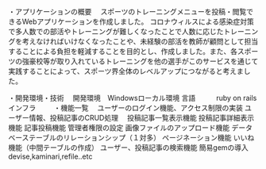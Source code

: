 ・アプリケーションの概要
　スポーツのトレーニングメニューを投稿・閲覧できるWebアプリケーションを作成しました。
  コロナウィルスによる感染症対策で多人数での部活やトレーニングが難しくなったことで人数に応じたトレーニングを考えなければいけなくなったことや、未経験の部活を教師が顧問として担当することによる負担を軽減することを目的とし、作成しました。また、各スポーツの強豪校等が取り入れているトレーニングを他の選手がこのサービスを通じて実践することによって、スポーツ界全体のレベルアップにつながると考えました。
 
 ・開発環境・技術
 　開発環境　Windowsローカル環境
   言語　　　ruby on rails
   インフラ　
 　
  ・機能一覧
  　ユーザーのログイン機能、アクセス制限の実装
    ユーザー情報、投稿記事のCRUD処理
  　投稿記事一覧表示機能
    投稿記事詳細表示機能
    記事投稿機能
    管理者権限の設定
    画像ファイルのアップロード機能
    データベーステーブルのリレーションシップ（１対多）
    ページネーション機能
    いいね機能（中間テーブルの作成）
    ユーザー、投稿記事の検索機能
    簡易gemの導入　devise,kaminari,refile..etc
    
   
